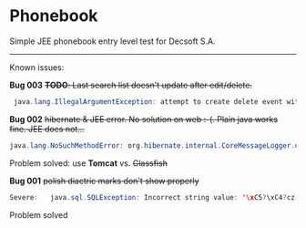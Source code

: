 # Phonebook
Simple JEE phonebook entry level test for Decsoft S.A.

---
Known issues:

**Bug 003**
~~**TODO**: Last search list doesn't update after edit/delete.~~
 ```java
  java.lang.IllegalArgumentException: attempt to create delete event with null entity
 ```

**Bug 002**
~~hibernate & JEE error. No solution on web :-(. Plain java works fine. JEE does not...~~
 ```java
 java.lang.NoSuchMethodError: org.hibernate.internal.CoreMessageLogger.debugf(Ljava/lang/String;I)V
 ```
 Problem solved: use **Tomcat** vs. ~~Glassfish~~

**Bug 001**
~~polish diactric marks don't show properly~~
 ```java
 Severe:   java.sql.SQLException: Incorrect string value: '\xC5?\xC4?cz...' for column 'firstname' at row 1
 ```
 Problem solved
